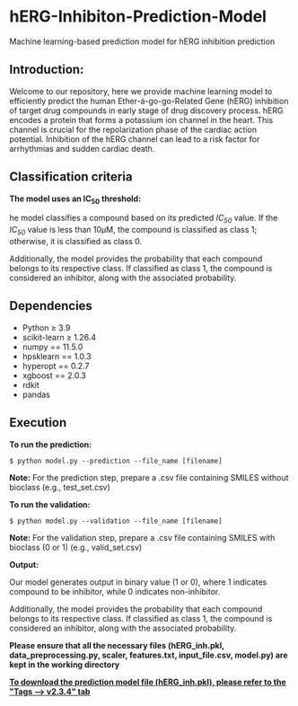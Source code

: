 # hERG-Inhibiton-Prediction-Model
Machine learning-based prediction model for hERG inhibition prediction

## Introduction: ## 

Welcome to our repository, here we provide machine learning model to efficiently predict the human Ether-à-go-go-Related Gene (hERG) inhibition of target drug compounds in early stage of drug discovery process. hERG encodes a protein that forms a potassium ion channel in the heart. This channel is crucial for the repolarization phase of the cardiac action potential. Inhibition of the hERG channel can lead to a risk factor for arrhythmias and sudden cardiac death. 

## Classification criteria ##

**The model uses an IC<sub>50</sub> threshold:**

he model classifies a compound based on its predicted <em>IC<sub>50</sub></em> value. If the <em>IC<sub>50</sub></em> value is less than 10μM, the compound is classified as class 1; otherwise, it is classified as class 0. 

Additionally, the model provides the probability that each compound belongs to its respective class. If classified as class 1, the compound is considered an inhibitor, along with the associated probability.

## Dependencies ##

- Python ≥ 3.9
- scikit-learn ≥ 1.26.4
- numpy == 11.5.0
- hpsklearn == 1.0.3
- hyperopt == 0.2.7
- xgboost == 2.0.3
- rdkit
- pandas

## Execution ##
**To run the prediction:**

```
$ python model.py --prediction --file_name [filename]
```
<strong>Note:</strong> For the prediction step, prepare a .csv file containing SMILES without bioclass (e.g., test_set.csv)

**To run the validation:**

```
$ python model.py --validation --file_name [filename]
```
<strong>Note:</strong> For the validation step, prepare a .csv file containing SMILES with bioclass (0 or 1) (e.g., valid_set.csv)

**Output:**

Our model generates output in binary value (1 or 0), where 1 indicates compound to be inhibitor, while 0 indicates non-inhibitor.

Additionally, the model provides the probability that each compound belongs to its respective class. If classified as class 1, the compound is considered an inhibitor, along with the associated probability.

**Please ensure that all the necessary files (hERG_inh.pkl, data_preprocessing.py, scaler, features.txt, input_file.csv, model.py) are kept in the working directory**

**<ins>To download the prediction model file (hERG_inh.pkl), please refer to the "Tags --> v2.3.4" tab</ins>**
